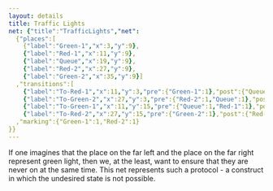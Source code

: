 ```yaml
---
layout: details
title: Traffic Lights
net: {"title":"TrafficLights","net":
  {"places":[
    {"label":"Green-1","x":3,"y":9},
    {"label":"Red-1","x":11,"y":9},
    {"label":"Queue","x":19,"y":9},
    {"label":"Red-2","x":27,"y":9},
    {"label":"Green-2","x":35,"y":9}]
  ,"transitions":[
    {"label":"To-Red-1","x":11,"y":3,"pre":{"Green-1":1},"post":{"Queue":1,"Red-1":1}},
    {"label":"To-Green-2","x":27,"y":3,"pre":{"Red-2":1,"Queue":1},"post":{"Green-2":1}},
    {"label":"To-Green-1","x":11,"y":15,"pre":{"Queue":1,"Red-1":1},"post":{"Green-1":1}},
    {"label":"To-Red-2","x":27,"y":15,"pre":{"Green-2":1},"post":{"Red-2":1,"Queue":1}}]
  ,"marking":{"Green-1":1,"Red-2":1}
}}
---
```

If one imagines that the place on the far left and the place on the far right represent green light, then we, at the least, want to ensure that they are never on at the same time. This net represents such a protocol - a construct in which the undesired state is not possible.     
